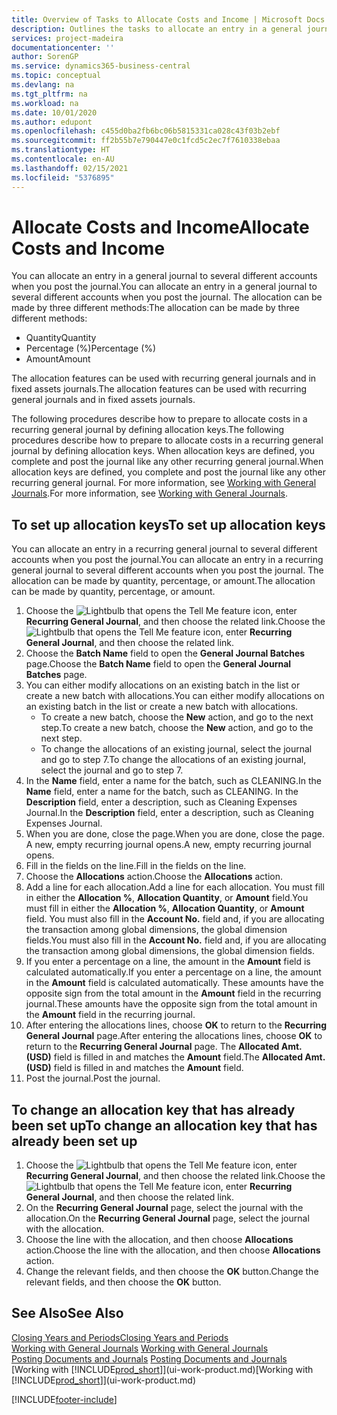 ```yaml
---
title: Overview of Tasks to Allocate Costs and Income | Microsoft Docs
description: Outlines the tasks to allocate an entry in a general journal to several different accounts when you post the journal.
services: project-madeira
documentationcenter: ''
author: SorenGP
ms.service: dynamics365-business-central
ms.topic: conceptual
ms.devlang: na
ms.tgt_pltfrm: na
ms.workload: na
ms.date: 10/01/2020
ms.author: edupont
ms.openlocfilehash: c455d0ba2fb6bc06b5815331ca028c43f03b2ebf
ms.sourcegitcommit: ff2b55b7e790447e0c1fcd5c2ec7f7610338ebaa
ms.translationtype: HT
ms.contentlocale: en-AU
ms.lasthandoff: 02/15/2021
ms.locfileid: "5376895"
---
```

# <a name="allocate-costs-and-income"></a><span data-ttu-id="384fb-103">Allocate Costs and Income</span><span class="sxs-lookup"><span data-stu-id="384fb-103">Allocate Costs and Income</span></span>
<span data-ttu-id="384fb-104">You can allocate an entry in a general journal to several different accounts when you post the journal.</span><span class="sxs-lookup"><span data-stu-id="384fb-104">You can allocate an entry in a general journal to several different accounts when you post the journal.</span></span> <span data-ttu-id="384fb-105">The allocation can be made by three different methods:</span><span class="sxs-lookup"><span data-stu-id="384fb-105">The allocation can be made by three different methods:</span></span>

* <span data-ttu-id="384fb-106">Quantity</span><span class="sxs-lookup"><span data-stu-id="384fb-106">Quantity</span></span>
* <span data-ttu-id="384fb-107">Percentage (%)</span><span class="sxs-lookup"><span data-stu-id="384fb-107">Percentage (%)</span></span>
* <span data-ttu-id="384fb-108">Amount</span><span class="sxs-lookup"><span data-stu-id="384fb-108">Amount</span></span>

<span data-ttu-id="384fb-109">The allocation features can be used with recurring general journals and in fixed assets journals.</span><span class="sxs-lookup"><span data-stu-id="384fb-109">The allocation features can be used with recurring general journals and in fixed assets journals.</span></span>
<!--You can also distribute the cost or revenue of a line to an intercompany partner when you post a sales or purchase document. When you post the document, a line will be posted in your general journal, and a corresponding line will be created in the intercompany outbox.-->

<span data-ttu-id="384fb-110">The following procedures describe how to prepare to allocate costs in a recurring general journal by defining allocation keys.</span><span class="sxs-lookup"><span data-stu-id="384fb-110">The following procedures describe how to prepare to allocate costs in a recurring general journal by defining allocation keys.</span></span> <span data-ttu-id="384fb-111">When allocation keys are defined, you complete and post the journal like any other recurring general journal.</span><span class="sxs-lookup"><span data-stu-id="384fb-111">When allocation keys are defined, you complete and post the journal like any other recurring general journal.</span></span> <span data-ttu-id="384fb-112">For more information, see [Working with General Journals](ui-work-general-journals.md).</span><span class="sxs-lookup"><span data-stu-id="384fb-112">For more information, see [Working with General Journals](ui-work-general-journals.md).</span></span>

## <a name="to-set-up-allocation-keys"></a><span data-ttu-id="384fb-113">To set up allocation keys</span><span class="sxs-lookup"><span data-stu-id="384fb-113">To set up allocation keys</span></span>
<span data-ttu-id="384fb-114">You can allocate an entry in a recurring general journal to several different accounts when you post the journal.</span><span class="sxs-lookup"><span data-stu-id="384fb-114">You can allocate an entry in a recurring general journal to several different accounts when you post the journal.</span></span> <span data-ttu-id="384fb-115">The allocation can be made by quantity, percentage, or amount.</span><span class="sxs-lookup"><span data-stu-id="384fb-115">The allocation can be made by quantity, percentage, or amount.</span></span>
1. <span data-ttu-id="384fb-116">Choose the ![Lightbulb that opens the Tell Me feature](media/ui-search/search_small.png "Tell me what you want to do") icon, enter **Recurring General Journal**, and then choose the related link.</span><span class="sxs-lookup"><span data-stu-id="384fb-116">Choose the ![Lightbulb that opens the Tell Me feature](media/ui-search/search_small.png "Tell me what you want to do") icon, enter **Recurring General Journal**, and then choose the related link.</span></span>
2. <span data-ttu-id="384fb-117">Choose the **Batch Name** field to open the **General Journal Batches** page.</span><span class="sxs-lookup"><span data-stu-id="384fb-117">Choose the **Batch Name** field to open the **General Journal Batches** page.</span></span>
3. <span data-ttu-id="384fb-118">You can either modify allocations on an existing batch in the list or create a new batch with allocations.</span><span class="sxs-lookup"><span data-stu-id="384fb-118">You can either modify allocations on an existing batch in the list or create a new batch with allocations.</span></span>
   * <span data-ttu-id="384fb-119">To create a new batch, choose the **New** action, and go to the next step.</span><span class="sxs-lookup"><span data-stu-id="384fb-119">To create a new batch, choose the **New** action, and go to the next step.</span></span>
   * <span data-ttu-id="384fb-120">To change the allocations of an existing journal, select the journal and go to step 7.</span><span class="sxs-lookup"><span data-stu-id="384fb-120">To change the allocations of an existing journal, select the journal and go to step 7.</span></span>    
4. <span data-ttu-id="384fb-121">In the **Name** field, enter a name for the batch, such as CLEANING.</span><span class="sxs-lookup"><span data-stu-id="384fb-121">In the **Name** field, enter a name for the batch, such as CLEANING.</span></span> <span data-ttu-id="384fb-122">In the **Description** field, enter a description, such as Cleaning Expenses Journal.</span><span class="sxs-lookup"><span data-stu-id="384fb-122">In the **Description** field, enter a description, such as Cleaning Expenses Journal.</span></span>
5. <span data-ttu-id="384fb-123">When you are done, close the page.</span><span class="sxs-lookup"><span data-stu-id="384fb-123">When you are done, close the page.</span></span> <span data-ttu-id="384fb-124">A new, empty recurring journal opens.</span><span class="sxs-lookup"><span data-stu-id="384fb-124">A new, empty recurring journal opens.</span></span>
6. <span data-ttu-id="384fb-125">Fill in the fields on the line.</span><span class="sxs-lookup"><span data-stu-id="384fb-125">Fill in the fields on the line.</span></span>
7. <span data-ttu-id="384fb-126">Choose the **Allocations** action.</span><span class="sxs-lookup"><span data-stu-id="384fb-126">Choose the **Allocations** action.</span></span>
8. <span data-ttu-id="384fb-127">Add a line for each allocation.</span><span class="sxs-lookup"><span data-stu-id="384fb-127">Add a line for each allocation.</span></span> <span data-ttu-id="384fb-128">You must fill in either the **Allocation %**, **Allocation Quantity**, or **Amount** field.</span><span class="sxs-lookup"><span data-stu-id="384fb-128">You must fill in either the **Allocation %**, **Allocation Quantity**, or **Amount** field.</span></span> <span data-ttu-id="384fb-129">You must also fill in the **Account No.** field and, if you are allocating the transaction among global dimensions, the global dimension fields.</span><span class="sxs-lookup"><span data-stu-id="384fb-129">You must also fill in the **Account No.** field and, if you are allocating the transaction among global dimensions, the global dimension fields.</span></span>
9. <span data-ttu-id="384fb-130">If you enter a percentage on a line, the amount in the **Amount** field is calculated automatically.</span><span class="sxs-lookup"><span data-stu-id="384fb-130">If you enter a percentage on a line, the amount in the **Amount** field is calculated automatically.</span></span> <span data-ttu-id="384fb-131">These amounts have the opposite sign from the total amount in the **Amount** field in the recurring journal.</span><span class="sxs-lookup"><span data-stu-id="384fb-131">These amounts have the opposite sign from the total amount in the **Amount** field in the recurring journal.</span></span>
10. <span data-ttu-id="384fb-132">After entering the allocations lines, choose **OK** to return to the **Recurring General Journal** page.</span><span class="sxs-lookup"><span data-stu-id="384fb-132">After entering the allocations lines, choose **OK** to return to the **Recurring General Journal** page.</span></span> <span data-ttu-id="384fb-133">The **Allocated Amt. (USD)** field is filled in and matches the **Amount** field.</span><span class="sxs-lookup"><span data-stu-id="384fb-133">The **Allocated Amt. (USD)** field is filled in and matches the **Amount** field.</span></span>
11. <span data-ttu-id="384fb-134">Post the journal.</span><span class="sxs-lookup"><span data-stu-id="384fb-134">Post the journal.</span></span>

## <a name="to-change-an-allocation-key-that-has-already-been-set-up"></a><span data-ttu-id="384fb-135">To change an allocation key that has already been set up</span><span class="sxs-lookup"><span data-stu-id="384fb-135">To change an allocation key that has already been set up</span></span>
1. <span data-ttu-id="384fb-136">Choose the ![Lightbulb that opens the Tell Me feature](media/ui-search/search_small.png "Tell me what you want to do") icon, enter **Recurring General Journal**, and then choose the related link.</span><span class="sxs-lookup"><span data-stu-id="384fb-136">Choose the ![Lightbulb that opens the Tell Me feature](media/ui-search/search_small.png "Tell me what you want to do") icon, enter **Recurring General Journal**, and then choose the related link.</span></span>
2. <span data-ttu-id="384fb-137">On the **Recurring General Journal** page, select the journal with the allocation.</span><span class="sxs-lookup"><span data-stu-id="384fb-137">On the **Recurring General Journal** page, select the journal with the allocation.</span></span>
3. <span data-ttu-id="384fb-138">Choose the line with the allocation, and then choose **Allocations** action.</span><span class="sxs-lookup"><span data-stu-id="384fb-138">Choose the line with the allocation, and then choose **Allocations** action.</span></span>
4. <span data-ttu-id="384fb-139">Change the relevant fields, and then choose the **OK** button.</span><span class="sxs-lookup"><span data-stu-id="384fb-139">Change the relevant fields, and then choose the **OK** button.</span></span>

## <a name="see-also"></a><span data-ttu-id="384fb-140">See Also</span><span class="sxs-lookup"><span data-stu-id="384fb-140">See Also</span></span>
[<span data-ttu-id="384fb-141">Closing Years and Periods</span><span class="sxs-lookup"><span data-stu-id="384fb-141">Closing Years and Periods</span></span>](year-close-years-periods.md)  
<span data-ttu-id="384fb-142">[Working with General Journals](ui-work-general-journals.md)  </span><span class="sxs-lookup"><span data-stu-id="384fb-142">[Working with General Journals](ui-work-general-journals.md)  </span></span>  
<span data-ttu-id="384fb-143">[Posting Documents and Journals](ui-post-documents-journals.md)  </span><span class="sxs-lookup"><span data-stu-id="384fb-143">[Posting Documents and Journals](ui-post-documents-journals.md)  </span></span>  
<span data-ttu-id="384fb-144">[Working with [!INCLUDE[prod_short](includes/prod_short.md)]](ui-work-product.md)</span><span class="sxs-lookup"><span data-stu-id="384fb-144">[Working with [!INCLUDE[prod_short](includes/prod_short.md)]](ui-work-product.md)</span></span>


[!INCLUDE[footer-include](includes/footer-banner.md)]